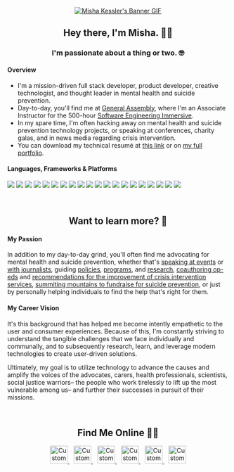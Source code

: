 <p align="center">
  <a href="https://www.mishakessler.com">
  <img src="https://github.com/mishakessler/mishakessler/blob/master/github-banner-v3.gif" alt="Misha Kessler's Banner GIF"/>
  </a>
</p>

<h2 align="center">Hey there, I'm Misha. 👋🏻</h2>

<h3 align="center">I'm passionate about a thing or two. 🤓</h3>

#### Overview

- I'm a mission-driven full stack developer, product developer, creative technologist, and thought leader in mental health and suicide prevention.
- Day-to-day, you'll find me at [General Assembly](https://generalassemb.ly/), where I'm an Associate Instructor for the 500-hour [Software Engineering Immersive](https://generalassemb.ly/education/software-engineering-immersive/new-york-city).
- In my spare time, I'm often hacking away on mental health and suicide prevention technology projects, or speaking at conferences, charity galas, and in news media regarding crisis intervention.
- You can download my technical resumé at [this link](https://docdro.id/nJnd3i6) or on [my full portfolio](https://www.mishakessler.com).

#### Languages, Frameworks & Platforms

![](https://img.shields.io/badge/OS-Apple-informational?logo=apple&logoColor=white&color=00bac8)
![](https://img.shields.io/badge/Shell-Zsh-informational?logo=gnu-bash&logoColor=white&color=00bac8)
![](https://img.shields.io/badge/Editor-Visual_Studio_Code-informational?logo=visual-studio-code&logoColor=white&color=00bac8)
![](https://img.shields.io/badge/Language-JavaScript-informational?logo=javascript&logoColor=white&color=00bac8)
![](https://img.shields.io/badge/Runtime-Node.js-informational?logo=node.js&logoColor=white&color=00bac8)
![](https://img.shields.io/badge/Library-React.js-informational?logo=react&logoColor=white&color=00bac8)
![](https://img.shields.io/badge/Framework-Gatsby.js-informational?logo=gatsby&logoColor=white&color=00bac8)
![](https://img.shields.io/badge/Language-CSS-informational?logo=css3&logoColor=white&color=00bac8)
![](https://img.shields.io/badge/Library-Styled_Components-informational?logo=styled-components&logoColor=white&color=00bac8)
![](https://img.shields.io/badge/Library-Component_Libraries-informational?logo=storybook&logoColor=white&color=00bac8)
![](https://img.shields.io/badge/Language-SQL-informational?logo=postgresql&logoColor=white&color=00bac8)
![](https://img.shields.io/badge/Language-noSQL-informational?logo=MongoDB&logoColor=white&color=00bac8)
![](https://img.shields.io/badge/Language-Ruby-informational?logo=ruby&logoColor=white&color=00bac8)
![](https://img.shields.io/badge/Framework-Rails-informational?logo=ruby-on-rails&logoColor=white&color=00bac8)
![](https://img.shields.io/badge/Language-PHP-informational?logo=php&logoColor=white&color=00bac8)
![](https://img.shields.io/badge/Platform-Netlify-informational?logo=netlify&logoColor=white&color=00bac8)
![](https://img.shields.io/badge/Platform-Heroku-informational?logo=heroku&logoColor=white&color=00bac8)
![](https://img.shields.io/badge/Platform-AWS-informational?logo=amazon-aws&logoColor=white&color=00bac8)
![](https://img.shields.io/badge/Platform-WordPress-informational?logo=wordpress&logoColor=white&color=00bac8)
![](https://img.shields.io/badge/Stack-Serverless-informational?logo=serverless&logoColor=white&color=00bac8)

<br>

<h2 align="center">Want to learn more? 🔎</h2>

#### My Passion

In addition to my day-to-day grind, you'll often find me advocating for mental health and suicide prevention, whether that's [speaking at events](https://www.youtube.com/watch?v=yksozo9dUKg) or [with journalists](https://talk.crisisnow.com/behavioral-healthcare-must-be-accessible-to-students/), guiding [policies](https://napolitano.house.gov/media/press-releases/napolitano-katko-hold-transforming-crisis-mental-health-care-briefing), [programs](https://www.sixftover.org/), and [research](https://www.apa.org/depression-guideline/guideline.pdf), [coauthoring op-eds](https://www.azcentral.com/story/opinion/op-ed/2018/06/14/suicide-attempt-depression-lessons/700134002/) and [recommendations for the improvement of crisis intervention services](https://omh.ny.gov/omhweb/resources/publications/suicide-prevention-task-force-report.pdf), [summiting mountains to fundraise for suicide prevention](https://www.facebook.com/donate/1450068458422007/1473012369672974/), or just by personally helping individuals to find the help that's right for them.

#### My Career Vision

It's this background that has helped me become intently empathetic to the user and consumer experiences. Because of this, I'm constantly striving to understand the tangible challenges that we face individually and communally, and to subsequently research, learn, and leverage modern technologies to create user-driven solutions. 

Ultimately, my goal is to utilize technology to advance the causes and amplify the voices of the advocates, carers, health professionals, scientists, social justice warriors– the people who work tirelessly to lift up the most vulnerable among us– and further their successes in pursuit of their missions.

<br>

<h2 align="center">Find Me Online 👨🏼</h2>

<p align="center">
  <a style="margin: 0 5px" href="https://www.mishakessler.com">
    <img src="https://imgur.com/PowY5kh.png" alt="Custom Watercolor Portfolio Logo" height="40px"/>
  </a>
  <a style="margin: 0 5px" href="https://www.linkedin.com/in/mishakessler">
    <img src="https://imgur.com/AoH5Wac.png" alt="Custom Watercolor LinkedIn Logo" height="40px"/>
  </a>
  <a style="margin: 0 5px" href="https://angel.co/u/mishakessler">
    <img src="https://imgur.com/leDskxg.png" alt="Custom Watercolor Angel.co Logo" height="40px"/>
  </a>
  <a style="margin: 0 5px" href="http://cofounderslab.com/profile/misha-kessler">
    <img src="https://imgur.com/sPXLXvg.png" alt="Custom Watercolor CoFoundersLab Logo" height="40px"/>
  </a>
  <a style="margin: 0 5px" href="https://www.instagram.com/mishakessler">
    <img src="https://imgur.com/YNTGISb.png" alt="Custom Watercolor Instagram Logo" height="40px"/>
  </a>
  <a style="margin: 0 5px" href="mailto:misha.kessler@gmail.com">
    <img src="https://imgur.com/nHHlXdx.png" alt="Custom Watercolor Email Logo" height="40px"/>
  </a>
</p>
